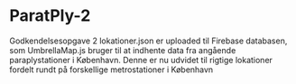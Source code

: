 # ParatPly-2
Godkendelsesopgave 2
lokationer.json er uploaded til Firebase databasen, som UmbrellaMap.js bruger til at indhente data fra angående paraplystationer i København. Denne er nu udvidet til rigtige lokationer fordelt rundt på forskellige metrostationer i København
